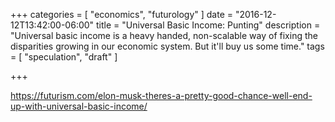 +++
categories = [
  "economics",
  "futurology"
]
date = "2016-12-12T13:42:00-06:00"
title = "Universal Basic Income: Punting"
description = "Universal basic income is a heavy handed, non-scalable way of fixing the disparities growing in our economic system. But it'll buy us some time."
tags = [
  "speculation",
  "draft"
]

+++

https://futurism.com/elon-musk-theres-a-pretty-good-chance-well-end-up-with-universal-basic-income/